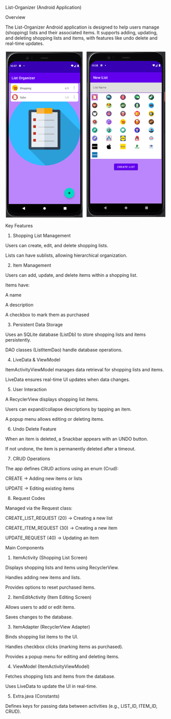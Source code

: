 List-Organizer (Android Application)

Overview

The List-Organizer Android application is designed to help users manage (shopping) lists and their associated items. It supports adding, updating, and deleting shopping lists and items, with features like undo delete and real-time updates.

![List Organizer](list-organizer.png)

Key Features

1. Shopping List Management

Users can create, edit, and delete shopping lists.

Lists can have sublists, allowing hierarchical organization.

2. Item Management

Users can add, update, and delete items within a shopping list.

Items have:

A name

A description

A checkbox to mark them as purchased

3. Persistent Data Storage

Uses an SQLite database (ListDb) to store shopping lists and items persistently.

DAO classes (ListItemDao) handle database operations.

4. LiveData & ViewModel

ItemActivityViewModel manages data retrieval for shopping lists and items.

LiveData ensures real-time UI updates when data changes.

5. User Interaction

A RecyclerView displays shopping list items.

Users can expand/collapse descriptions by tapping an item.

A popup menu allows editing or deleting items.

6. Undo Delete Feature

When an item is deleted, a Snackbar appears with an UNDO button.

If not undone, the item is permanently deleted after a timeout.

7. CRUD Operations

The app defines CRUD actions using an enum (Crud):

CREATE → Adding new items or lists

UPDATE → Editing existing items

8. Request Codes

Managed via the Request class:

CREATE_LIST_REQUEST (20) → Creating a new list

CREATE_ITEM_REQUEST (30) → Creating a new item

UPDATE_REQUEST (40) → Updating an item

Main Components

1. ItemActivity (Shopping List Screen)

Displays shopping lists and items using RecyclerView.

Handles adding new items and lists.

Provides options to reset purchased items.

2. ItemEditActivity (Item Editing Screen)

Allows users to add or edit items.

Saves changes to the database.

3. ItemAdapter (RecyclerView Adapter)

Binds shopping list items to the UI.

Handles checkbox clicks (marking items as purchased).

Provides a popup menu for editing and deleting items.

4. ViewModel (ItemActivityViewModel)

Fetches shopping lists and items from the database.

Uses LiveData to update the UI in real-time.

5. Extra.java (Constants)

Defines keys for passing data between activities (e.g., LIST_ID, ITEM_ID, CRUD).
